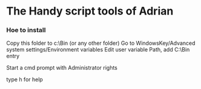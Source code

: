 # The Handy script tools of Adrian  

### Hoe to install

Copy this folder to c:\Bin (or any other folder)
Go to WindowsKey/Advanced system settings/Environment variables
Edit user variable Path, add C:\Bin entry

Start a cmd prompt with Administrator rights

type h for help
